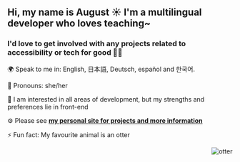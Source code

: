 ## Hi, my name is August ☀️ I'm a multilingual developer who loves teaching~

### I'd love to get involved with any projects related to accessibility or tech for good 🦸‍♀️

🌍 Speak to me in: English, 日本語, Deutsch, español and 한국어. 

📝 Pronouns: she/her

🎨 I am interested in all areas of development, but my strengths and preferences lie in front-end 

⚙️ Please see **[my personal site for projects and more information](https://augustdev.netlify.app/)**

⚡ Fun fact: My favourite animal is an otter

<img align="right" alt="otter" src="https://image.shutterstock.com/image-photo/image-150nw-486183526.jpg"/>
